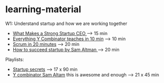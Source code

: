 # learning-material


W1: Understand startup and how we are working together 
- [What Makes a Strong Startup CEO ](https://www.youtube.com/watch?v=A3u67X2fo-g&t=30s) --> 15 min
- [Everything Y Combinator teaches in 10 min](https://www.youtube.com/watch?v=Pg72m3CjuK4&t=95s&pp=ygUHc3RhcnR1cA%3D%3D) --> 10 min
- [Scrum in 20 minutes](https://www.youtube.com/watch?v=SWDhGSZNF9M) --> 20 min
- [How to succeed startup by Sam Altman ](https://www.youtube.com/watch?v=0lJKucu6HJc)--> 20 min


Playlists:
- [Startup secrets](https://youtube.com/playlist?list=PLxpB5Hi17Tp2cAs_OoRZSHqohHJhy9AWo&si=N6K95-v5OcssBD3a) --> 17 x 90 min 
- [Y combinator Sam Altam](https://youtube.com/playlist?list=PL5q_lef6zVkaTY_cT1k7qFNF2TidHCe-1&si=WeqCBIbD4PaiCNua) this is awesome and enough --> 21 x 45 min
